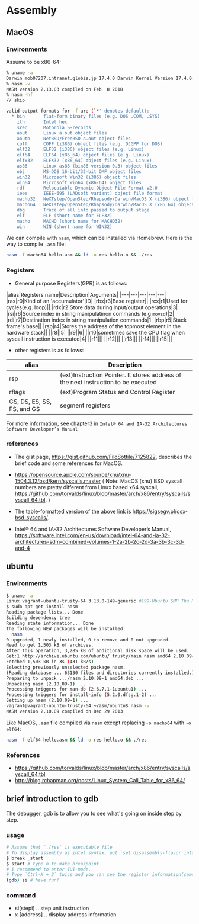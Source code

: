 # Assembly

## MacOS

### Environments

Assume to be x86-64:


```bash
% uname -a
Darwin mob07207.intranet.globis.jp 17.4.0 Darwin Kernel Version 17.4.0: Sun Dec 17 09:19:54 PST 2017; root:xnu-4570.41.2~1/RELEASE_X86_64 x86_64
% nasm -v
NASM version 2.13.03 compiled on Feb  8 2018
% nasm -hf
// skip

valid output formats for -f are (`*' denotes default):
  * bin       flat-form binary files (e.g. DOS .COM, .SYS)
    ith       Intel hex
    srec      Motorola S-records
    aout      Linux a.out object files
    aoutb     NetBSD/FreeBSD a.out object files
    coff      COFF (i386) object files (e.g. DJGPP for DOS)
    elf32     ELF32 (i386) object files (e.g. Linux)
    elf64     ELF64 (x86_64) object files (e.g. Linux)
    elfx32    ELFX32 (x86_64) object files (e.g. Linux)
    as86      Linux as86 (bin86 version 0.3) object files
    obj       MS-DOS 16-bit/32-bit OMF object files
    win32     Microsoft Win32 (i386) object files
    win64     Microsoft Win64 (x86-64) object files
    rdf       Relocatable Dynamic Object File Format v2.0
    ieee      IEEE-695 (LADsoft variant) object file format
    macho32   NeXTstep/OpenStep/Rhapsody/Darwin/MacOS X (i386) object files
    macho64   NeXTstep/OpenStep/Rhapsody/Darwin/MacOS X (x86_64) object files
    dbg       Trace of all info passed to output stage
    elf       ELF (short name for ELF32)
    macho     MACHO (short name for MACHO32)
    win       WIN (short name for WIN32)
```

We can compile with `nasm`, which can be installed via Homebrew. Here is the way to compile `.asm` file:

```bash
nasm -f macho64 hello.asm && ld -o res hello.o && ./res
```

### Registers

+ General purpose Registers(GPR) is as follows:

|alias|Registers name|Description|Arguments|
|---|---|---|---|---|
|rax|r0|Kind of an 'accumulator'|ID|
|rbx|r3|Base register||
|rcx|r1|Used for cycles(e.g. loop)||
|rdx|r2|Store data during input/output operations|3|
|rsi|r6|Source index in string manipulatinon commands (e.g `movsd`)|2|
|rdi|r7|Destination index in string manipulation commands|1|
|rbp|r5|Stack frame's base||
|rsp|r4|Stores the address of the topmost element in the hardware stack||
||r8||5|
||r9||6|
||r10|sometimes save the CPU flag when syscall instruction is executed|4|
||r11|||
||r12|||
||r13|||
||r14|||
||r15|||

+ other registers is as follows:

|alias|Description|
|---|---|
|rsp|(ext)Instruction Pointer. It stores address of the next instruction to be executed|
|rflags|(ext)Program Status and Control Register|
|CS, DS, ES, SS, FS, and GS| segment registers|

For more information, see chapter3 in `Intel® 64 and IA-32 Architectures Software Developer’s Manual`

### references

+ The gist page, https://gist.github.com/FiloSottile/7125822, describes the brief code and some references for MacOS.

+ https://opensource.apple.com/source/xnu/xnu-1504.3.12/bsd/kern/syscalls.master ( Note: MacOS (xnu) BSD syscall numbers are pretty different from Linux based x64 syscall, https://github.com/torvalds/linux/blob/master/arch/x86/entry/syscalls/syscall_64.tbl. )

+ The table-formatted version of the above link is https://sigsegv.pl/osx-bsd-syscalls/.


+ Intel® 64 and IA-32 Architectures Software Developer’s Manual, https://software.intel.com/en-us/download/intel-64-and-ia-32-architectures-sdm-combined-volumes-1-2a-2b-2c-2d-3a-3b-3c-3d-and-4

## ubuntu

### Environments

```bash
$ uname -a
Linux vagrant-ubuntu-trusty-64 3.13.0-149-generic #199-Ubuntu SMP Thu May 17 10:12:50 UTC 2018 x86_64 x86_64 x86_64 GNU/Linux
$ sudo apt-get install nasm
Reading package lists... Done
Building dependency tree
Reading state information... Done
The following NEW packages will be installed:
  nasm
0 upgraded, 1 newly installed, 0 to remove and 0 not upgraded.
Need to get 1,503 kB of archives.
After this operation, 3,285 kB of additional disk space will be used.
Get:1 http://archive.ubuntu.com/ubuntu/ trusty/main nasm amd64 2.10.09-1 [1,503 kB]
Fetched 1,503 kB in 3s (431 kB/s)
Selecting previously unselected package nasm.
(Reading database ... 63130 files and directories currently installed.)
Preparing to unpack .../nasm_2.10.09-1_amd64.deb ...
Unpacking nasm (2.10.09-1) ...
Processing triggers for man-db (2.6.7.1-1ubuntu1) ...
Processing triggers for install-info (5.2.0.dfsg.1-2) ...
Setting up nasm (2.10.09-1) ...
vagrant@vagrant-ubuntu-trusty-64:~/asm/ubuntu$ nasm -v
NASM version 2.10.09 compiled on Dec 29 2013
```


Like MacOS, `.asm` file compiled via `nasm` except replacing `-o macho64` with `-o elf64`:

```bash
nasm -f elf64 hello.asm && ld -o res hello.o && ./res
```

### References

+ https://github.com/torvalds/linux/blob/master/arch/x86/entry/syscalls/syscall_64.tbl
+ http://blog.rchapman.org/posts/Linux_System_Call_Table_for_x86_64/

## brief introduction to gdb

The debugger, gdb is to allow you to see what's going on inside step by step.

### usage

```bash
# Assume that `./res` is executable file
# To display assembly as intel syntax, put `set disassembly-flavor intel` in the `./~gdbinit` file
$ break _start
$ start # type n to make breakpoint
# I recommend to enter TUI-mode.
# Type `Ctrl-X + 2` twice and you can see the register information(same as `layout regs`) and the assembly information (`layout asm`)
(gdb) si # have fun!
```

### command

+ si(stepi) .. step unit instruction
+ x [address] .. display address information

